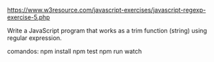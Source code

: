 https://www.w3resource.com/javascript-exercises/javascript-regexp-exercise-5.php

Write a JavaScript program that works as a trim function (string) using regular expression.

comandos:
npm install
npm test
npm run watch
